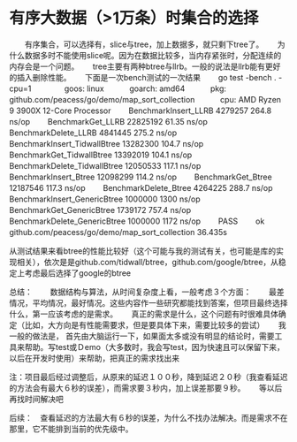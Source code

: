 # 有序大数据（>1万条）时集合的选择
　　有序集合，可以选择有，slice与tree，加上数据多，就只剩下tree了。　　
为什么数据多时不能使用slice呢。因为在数据比较多，当内存紧张时，分配连续的内存会是一个问题。　　
tree主要有两种btree与llrb。一般的说法是llrb能有更好的插入删除性能。　　
下面是一次bench测试的一次结果　　
go test -bench . -cpu=1　　　　
goos: linux　　　
goarch: amd64　　　
pkg: github.com/peacess/go/demo/map_sort_collection　　　
cpu: AMD Ryzen 9 3900X 12-Core Processor　　
BenchmarkInsert_LLRB             4279257               264.8 ns/op　　
BenchmarkGet_LLRB               22825192                61.35 ns/op　　
BenchmarkDelete_LLRB             4841445               275.2 ns/op　　
BenchmarkInsert_TidwallBtree    13282300               104.7 ns/op　　
BenchmarkGet_TidwallBtree       13392019               104.1 ns/op　　
BenchmarkDelete_TidwallBtree    12050533               117.1 ns/op　　
BenchmarkInsert_Btree           12098299               114.2 ns/op　　
BenchmarkGet_Btree              12187546               117.3 ns/op　　
BenchmarkDelete_Btree            4264225               288.7 ns/op　　
BenchmarkInsert_GenericBtree     1000000              1300 ns/op　　
BenchmarkGet_GenericBtree        1739172               757.4 ns/op　　
BenchmarkDelete_GenericBtree     1000000              1172 ns/op　　
PASS　　
ok      github.com/peacess/go/demo/map_sort_collection  36.435s　　

从测试结果来看btree的性能比较好（这个可能与我的测试有关，也可能是库的实现相关），依次是是github.com/tidwall/btree，github.com/google/btree，从稳定上考虑最后选择了google的btree　　

总结：　　
数据结构与算法，从时间复杂度上看，一般考虑３个方面：　　
最差情况，平均情况，最好情况。这些内容作一些研究都能找到答案，但项目最终选择什么，第一应该考虑的是需求。　　
真正的需求是什么，这个问题有时很难具体确定（比如，大方向是有性能需要求，但是要具体下来，需要比较多的尝试）　　
我一般的做法是，
首先由大脑运行一下，如果面太多或没有明显的结论时，需要工具来帮助。写test或Ｄemo（大多数时，我会写test，因为快速且可以保留下来，以后在开发时使用）来帮助，把真正的需求找出来　　

注：项目最后经过调整后，从原来的延迟１００秒，降到延迟２０秒（我查看延迟的方法会有最大６秒的误差），而需求要３秒内，加上误差那要９秒。　　
等以后再找时间解决吧

后续：　查看延迟的方法最大有６秒的误差，为什么不找办法解决。而是需求不在那里，它不能排到当前的优先级中。

